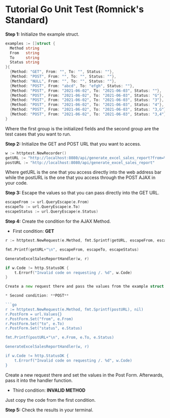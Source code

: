 # Tutorial Go Unit Test (Romnick's Standard)

**Step 1:** Initialize the example struct.

```go
examples := []struct {
  Method string
  From   string
  To     string
  Status string
}{
  {Method: "GET", From: "", To: "", Status: ""},
  {Method: "POST", From: "", To: "", Status: ""},
  {Method: "NULL", From: "", To: "", Status: ""},
  {Method: "POST", From: "abcd", To: "efgh", Status: ""},
  {Method: "POST", From: "2021-06-02", To: "2021-06-03", Status: ""},
  {Method: "POST", From: "2021-06-02", To: "2021-06-03", Status: "G"},
  {Method: "POST", From: "2021-06-02", To: "2021-06-03", Status: "3"},
  {Method: "POST", From: "2021-06-02", To: "2021-06-03", Status: "4"},
  {Method: "POST", From: "2021-06-02", To: "2021-06-03", Status: "3,G"},
  {Method: "POST", From: "2021-06-02", To: "2021-06-03", Status: "3,4"},
}
```
  
Where the first group is the initialized fields and the second group are the test cases that you want to run.

**Step 2:** Initialize the GET and POST URL that you want to access.

```go
w := httptest.NewRecorder()
getURL := "http://localhost:8080/api/generate_excel_sales_report?from=%s&to=%s&status=%s"
postURL := "http://localhost:8080/api/generate_excel_sales_report"
```

Where getURL is the one that you access directly into the web address bar while the postURL is the one that you access through the POST AJAX in your code.

**Step 3:** Escape the values so that you can pass directly into the GET URL.

```go
escapeFrom := url.QueryEscape(e.From)
escapeTo := url.QueryEscape(e.To)
escapeStatus := url.QueryEscape(e.Status)
```

**Step 4:** Create the condition for the AJAX Method.

* First condition: **GET**

```go
r := httptest.NewRequest(e.Method, fmt.Sprintf(getURL, escapeFrom, escapeTo, escapeStatus), nil)

fmt.Printf(getURL+"\n", escapeFrom, escapeTo, escapeStatus)

GenerateExcelSalesReportHandler(w, r)

if w.Code != http.StatusOK {
	t.Errorf("Invalid code on requesting /. %d", w.Code)
}

Create a new request there and pass the values from the example struct. Afterwards, pass it into the handler function.

* Second condition: **POST**

```go
r := httptest.NewRequest(e.Method, fmt.Sprintf(postURL), nil)
r.PostForm = url.Values{}
r.PostForm.Set("from", e.From)
r.PostForm.Set("to", e.To)
r.PostForm.Set("status", e.Status)

fmt.Printf(postURL+"\n", e.From, e.To, e.Status)

GenerateExcelSalesReportHandler(w, r)

if w.Code != http.StatusOK {
	t.Errorf("Invalid code on requesting /. %d", w.Code)
}
```

Create a new request there and set the values in the Post Form. Afterwards, pass it into the handler function.

* Third condition: **INVALID METHOD**

Just copy the code from the first condition.

**Step 5:** Check the results in your terminal.
